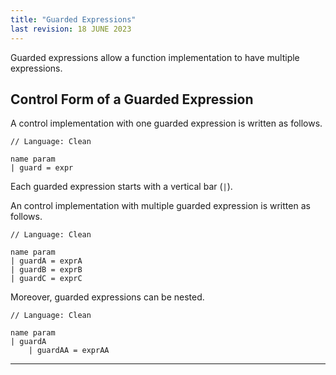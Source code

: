```yaml
---
title: "Guarded Expressions"
last revision: 18 JUNE 2023
---
```


Guarded expressions allow a function implementation to have multiple expressions.

## Control Form of a Guarded Expression

A control implementation with one guarded expression is written as follows.

```
// Language: Clean

name param
| guard = expr
```

Each guarded expression starts with a vertical bar (`|`).

An control implementation with multiple guarded expression is written as follows.

```
// Language: Clean

name param
| guardA = exprA
| guardB = exprB
| guardC = exprC
```

Moreover, guarded expressions can be nested.

```
// Language: Clean

name param
| guardA
    | guardAA = exprAA
```

---

